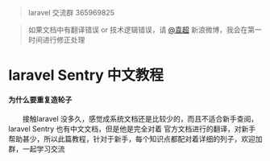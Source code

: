 
> laravel 交流群 365969825

> 如果文档中有翻译错误 or 技术逻辑错误，请 [@袁超](http://weibo.com/28ex) 新浪微博，我会在第一时间进行修正处理


laravel Sentry 中文教程
=============================


#### 为什么要重复造轮子

&emsp;&emsp;接触laravel  没多久，感觉成系统文档还是比较少的，而且不适合新手查阅，laravel Sentry 也有中文文档，但是他是完全对着 官方文档进行的翻译，对新手帮助甚少，所以此篇教程，针对于新手，每个知识点都配对着详细的列子，欢迎加群，一起学习交流			
